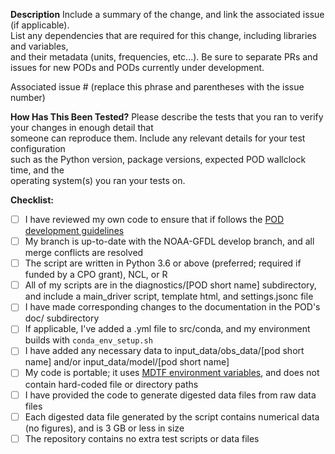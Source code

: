 **Description**
Include a summary of the change, and link the associated issue (if applicable).  
List any dependencies that are required for this change, including libraries and variables,  
and their metadata (units, frequencies, etc...). Be sure to separate PRs and issues for new PODs and PODs currently under development.

Associated issue # (replace this phrase and parentheses with the issue number)  

**How Has This Been Tested?**
Please describe the tests that you ran to verify your changes in enough detail that  
someone can reproduce them. Include any relevant details for your test configuration  
such as the Python version, package versions, expected POD wallclock time, and the   
operating system(s) you ran your tests on.

**Checklist:**
- [ ] I have reviewed my own code to ensure that if follows the [POD development guidelines](https://mdtf-diagnostics.readthedocs.io/en/latest/sphinx/dev_guidelines.html)
- [ ] My branch is up-to-date with the NOAA-GFDL develop branch, and all merge conflicts are resolved
- [ ] The script are written in Python 3.6 or above (preferred; required if funded by a CPO grant), NCL, or R
- [ ] All of my scripts are in the diagnostics/[POD short name] subdirectory, and include a main_driver script, template html, and settings.jsonc file
- [ ] I have made corresponding changes to the documentation in the POD's doc/ subdirectory
- [ ] If applicable, I've added a .yml file to src/conda, and my environment builds with `conda_env_setup.sh` 
- [ ] I have added any necessary data to input_data/obs_data/[pod short name] and/or input_data/model/[pod short name]
- [ ] My code is portable; it uses [MDTF environment variables](https://mdtf-diagnostics.readthedocs.io/en/latest/sphinx/ref_envvars.html), and does not contain hard-coded file or directory paths
- [ ] I have provided the code to generate digested data files from raw data files
- [ ] Each digested data file generated by the script contains numerical data (no figures), and is 3 GB or less in size
- [ ] The repository contains no extra test scripts or data files
